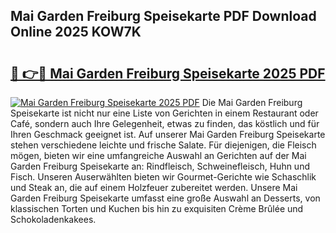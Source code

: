 ## Mai Garden Freiburg Speisekarte PDF Download Online 2025 KOW7K

# <h2><a href="http://gc9nys.nevu.top/?p=Mai+Garden+Freiburg+Speisekarte">🔗 👉🔴 Mai Garden Freiburg Speisekarte 2025 PDF</a></h2>

[![Mai Garden Freiburg Speisekarte 2025 PDF](https://i.imgur.com/dBaPXMq.png)](http://gc9nys.nevu.top/?p=Mai+Garden+Freiburg+Speisekarte)
Die Mai Garden Freiburg Speisekarte ist nicht nur eine Liste von Gerichten in einem Restaurant oder Café, sondern auch Ihre Gelegenheit, etwas zu finden, das köstlich und für Ihren Geschmack geeignet ist. Auf unserer Mai Garden Freiburg Speisekarte stehen verschiedene leichte und frische Salate. Für diejenigen, die Fleisch mögen, bieten wir eine umfangreiche Auswahl an Gerichten auf der Mai Garden Freiburg Speisekarte an: Rindfleisch, Schweinefleisch, Huhn und Fisch. Unseren Auserwählten bieten wir Gourmet-Gerichte wie Schaschlik und Steak an, die auf einem Holzfeuer zubereitet werden. Unsere Mai Garden Freiburg Speisekarte umfasst eine große Auswahl an Desserts, von klassischen Torten und Kuchen bis hin zu exquisiten Crème Brûlée und Schokoladenkakees.
